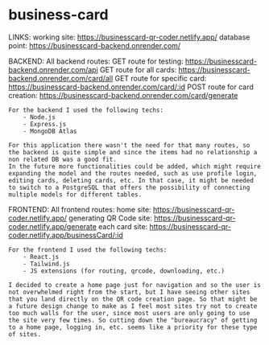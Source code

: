 # business-card

LINKS:
    working site: https://businesscard-qr-coder.netlify.app/
    database point: https://businesscard-backend.onrender.com/

BACKEND:
    All backend routes:
        GET route for testing: https://businesscard-backend.onrender.com/api
        GET route for all cards: https://businesscard-backend.onrender.com/card/all
        GET route for specific card: https://businesscard-backend.onrender.com/card/:id
        POST route for card creation: https://businesscard-backend.onrender.com/card/generate

    For the backend I used the following techs: 
        - Node.js
        - Express.js
        - MongoDB Atlas
    
    For this application there wasn't the need for that many routes, so the backend is quite simple and since the items had no relationship a non related DB was a good fit.
    In the future more functionalities could be added, which might require expanding the model and the routes needed, such as use profile login, editing cards, deleting cards, etc. In that case, it might be needed to switch to a PostgreSQL that offers the possibility of connecting multiple models for different tables.
    
FRONTEND:
    All frontend routes:
        home site: https://businesscard-qr-coder.netlify.app/
        generating QR Code site: https://businesscard-qr-coder.netlify.app/generate
        each card site: https://businesscard-qr-coder.netlify.app/businessCard/:id
    

    For the frontend I used the following techs: 
        - React.js
        - Tailwind.js
        - JS extensions (for routing, qrcode, downloading, etc.)
    
    I decided to create a home page just for navigation and so the user is not overwhelmed right from the start, but I have seeing other sites that you land directly on the QR code creation page. So that might be a future design change to make as I feel most sites try not to create too much walls for the user, since most users are only going to use the site very few times. So cutting down the "bureaucracy" of getting to a home page, logging in, etc. seems like a priority for these type of sites.


